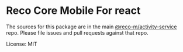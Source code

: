 Reco Core Mobile For react
=======

The sources for this package are in the main [@reco-m/activity-service](http://192.168.1.247/summary/framework%2FRECO8.Mobile.git) repo. Please file issues and pull requests against that repo.

License: MIT
